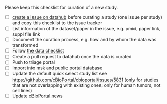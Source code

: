 Please keep this checklist for curation of a new study.

- [ ] [create a issue on datahub](https://github.com/cBioPortal/datahub/issues/new) before curating a study (one issue per study) and copy this checklist to the issue tracker
- [ ] List information of the dataset/paper in the issue, e.g. pmid, paper link, suppl file link
- [ ] Document the curation process, e.g. how and by whom the data was transformed
- [ ] Follow [the data checklist](https://github.com/cBioPortal/datahub/issues/248)
- [ ] Create a pull request to datahub once the data is curated
- [ ] Push to triage portal
- [ ] Import into  msk and public portal database
- [ ] Update the default quick select study list see https://github.com/cBioPortal/cbioportal/issues/5831 (only for studies that are not overlapping with existing ones; only for human tumors, not cell lines)
- [ ] Update [cBioPortal news](https://github.com/cBioPortal/cbioportal/blob/master/docs/News.md)
